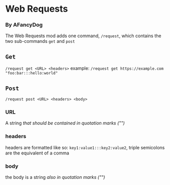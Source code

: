 # Web Requests

### By AFancyDog

The Web Requests mod adds one command, `/request`, which contains the two sub-commands `get` and `post`

## `Get`

`/request get <URL> <headers>`
example:
`/request get https://example.com "foo:bar:::hello:world"`

## `Post`

`/request post <URL> <headers> <body>`

### URL

A string _that should be contained in quotation marks ("")_

### headers

headers are formatted like so: `key1:value1:::key2:value2`, triple semicolons are the equivalent of a comma

### body

the body is a string _also in quotation marks ("")_

